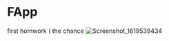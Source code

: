 # FApp
first homwork ( the chance
![Screenshot_1619539434](https://user-images.githubusercontent.com/82176495/116274414-513a4c80-a78b-11eb-9a35-c0d94bbcfc42.png)
